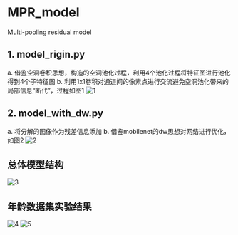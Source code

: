 # MPR_model
Multi-pooling residual model


## 1. model_rigin.py
  a. 借鉴空洞卷积思想，构造的空洞池化过程，利用4个池化过程将特征图进行池化得到4个子特征图
  b. 利用1x1卷积对通道间的像素点进行交流避免空洞池化带来的局部信息“断代”，过程如图1
  ![1](https://github.com/tirtile/MPR_model/tree/master/image/1.png)
## 2. model_with_dw.py
  a. 将分解的图像作为残差信息添加
  b. 借鉴mobilenet的dw思想对网络进行优化，如图2
  ![2](https://github.com/tirtile/MPR_model/tree/master/image/2.png)
## 总体模型结构
![3](https://github.com/tirtile/MPR_model/tree/master/image/3.png)
## 年龄数据集实验结果

  
![4](https://github.com/tirtile/MPR_model/tree/master/image/4.png)
![5](https://github.com/tirtile/MPR_model/tree/master/image/5.png)
